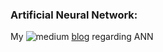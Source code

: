 ### Artificial Neural Network:

My ![medium](https://img.shields.io/badge/Medium-12100E?style=for-the-badge&logo=medium&logoColor=white) [blog](https://medium.com/p/d8a6ff924340) regarding ANN
